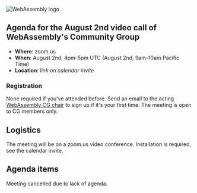 ![WebAssembly logo](/images/WebAssembly.png)

## Agenda for the August 2nd video call of WebAssembly's Community Group

- **Where**: zoom.us
- **When**: August 2nd, 4pm-5pm UTC (August 2nd, 9am-10am Pacific Time)
- **Location**: *link on calendar invite*

### Registration

None required if you've attended before. Send an email to the acting [WebAssembly CG chair](mailto:webassembly-cg-chair@chromium.org)
to sign up if it's your first time. The meeting is open to CG members only.

## Logistics

The meeting will be on a zoom.us video conference.
Installation is required, see the calendar invite.

## Agenda items

Meeting cancelled due to lack of agenda.
